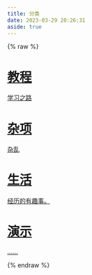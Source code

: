 ```yaml
---
title: 分类
date: 2023-03-29 20:26:31
aside: true
---
```

{% raw %}

<style>
  #libCategories .card-wrap:hover .card-info:after {
    width: 300%;
  }
</style>
<link rel="stylesheet" type="text/css" href="https://npm.elemecdn.com/js-heo@1.0.11/3dCard/no3d.css">

<div id='libCategories'>
<div id="lib-cards" class="container">

<a href='javascript:void(0);' onClick='pjax.loadUrl("/categories/教程/")'>
<card data-image="https://npm.elemecdn.com/saiodgm-api@1.0.1/randomimg-my/25.webp">
<h1 slot="header">教程</h1>
<p slot="content">学习之路</p>
</card>
</a>

<a href='javascript:void(0);' onClick='pjax.loadUrl("/categories/杂项/")'>
  <card data-image="https://npm.elemecdn.com/saiodgm-api@1.0.1/randomimg-my/27.webp">
    <h1 slot="header">杂项</h1>
    <p slot="content">杂乱</p>
  </card>
</a>

<a href='javascript:void(0);' onClick='pjax.loadUrl("/categories/生活日常/")'>
  <card data-image="https://npm.elemecdn.com/saiodgm-api@1.0.1/randomimg-my/28.webp">
    <h1 slot="header">生活</h1>
    <p slot="content">经历的有趣事。</p>
  </card>
</a>

<a href='javascript:void(0);' onClick='pjax.loadUrl("/categories/演示/")'>
  <card data-image="https://cdn.staticaly.com/gh/gtwxxh666/pic@main/1/home_bg.webp">
    <h1 slot="header">演示</h1>
    <p slot="content">......</p>
  </card>
</a>

</div>
</div>

<script src='https://lf6-cdn-tos.bytecdntp.com/cdn/expire-1-M/vue/2.6.14/vue.min.js' data-pjax></script>

<script type="text/javascript" src="https://npm.elemecdn.com/anzhiyu-theme-static@1.0.7/no3d/no3d.js" data-pjax></script>

{% endraw %}
